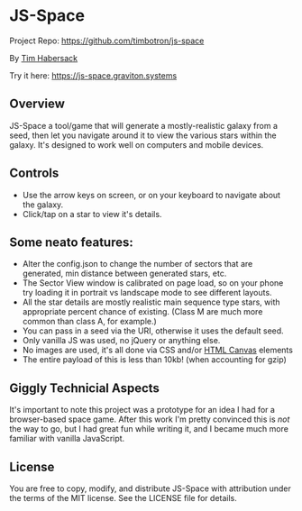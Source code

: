 # JS-Space

Project Repo: https://github.com/timbotron/js-space

By [Tim Habersack](https://tim.hithlonde.com)

Try it here: https://js-space.graviton.systems

## Overview

JS-Space a tool/game that will generate a mostly-realistic galaxy from a seed, then let you navigate around it to view the various stars within the galaxy. It's designed to work well on computers and mobile devices.

## Controls

* Use the arrow keys on screen, or on your keyboard to navigate about the galaxy.
* Click/tap on a star to view it's details.

## Some neato features:

* Alter the config.json to change the number of sectors that are generated, min distance between generated stars, etc.
* The Sector View window is calibrated on page load, so on your phone try loading it in portrait vs landscape mode to see different layouts.
* All the star details are mostly realistic main sequence type stars, with appropriate percent chance of existing. (Class M are much more common than class A, for example.)
* You can pass in a seed via the URI, otherwise it uses the default seed.
* Only vanilla JS was used, no jQuery or anything else.
* No images are used, it's all done via CSS and/or [HTML Canvas](https://en.wikipedia.org/wiki/Canvas_element) elements
* The entire payload of this is less than 10kb! (when accounting for gzip)

## Giggly Technicial Aspects

It's important to note this project was a prototype for an idea I had for a browser-based space game. After this work I'm pretty convinced this is *not* the way to go, but I had great fun while writing it, and I became much more familiar with vanilla JavaScript.

## License

You are free to copy, modify, and distribute JS-Space with attribution under the terms of the MIT license. See the LICENSE file for details.